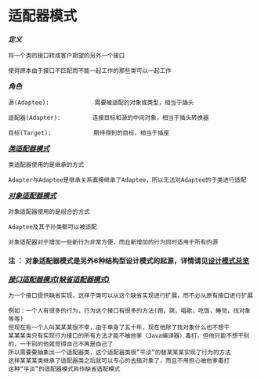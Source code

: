 # 适配器模式

***定义***

    将一个类的接口转成客户期望的另外一个接口
    
    使得原本由于接口不匹配而不能一起工作的那些类可以一起工作

***角色***
    
    源(Adaptee):             需要被适配的对象或类型，相当于插头
    
    适配器(Adapter):         连接目标和源的中间对象，相当于插头转换器
    
    目标(Target):            期待得到的目标，相当于插座

***[类适配器模式](https://www.baidu.com)***

    类适配器使用的是继承的方式
    
    Adapter与Adaptee是继承关系直接继承了Adaptee，所以无法对Adaptee的子类进行适配

***[对象适配器模式](https://www.baidu.com)***

    对象适配器使用的是组合的方式
    
    Adaptee及其子孙类都可以被适配
    
    对象适配器对于增加一些新行为非常方便，而且新增加的行为同时适用于所有的源

#### 注 ： 对象适配器模式是另外6种结构型设计模式的起源，详情请见[设计模式总览](https://github.com/zexiangzhang/Java-Base/blob/main/code_example/src/com/zexiang/designPatterns/README.md)

***[接口适配器模式(缺省适配器模式)](https://www.baidu.com)***
    
    为一个接口提供缺省实现，这样子类可以从这个缺省实现进行扩展，而不必从原有接口进行扩展
    
    例如：一个人有很多的行为，行为这个接口有很多的方法(跑，跳，唱歌，吃饭，睡觉，找对象等等)
    但现在有一个人叫某某某很不幸，由于单身了五十年，现在他除了找对象什么也不想干
    某某某类只有实现行为接口的所有方法才能不被他爹（Java编译器）毒打，但他只能不想干别的，一干别的他就觉得自己不再是自己了
    所以需要要抽象出一个适配器类，这个适配器类很“平淡”的替某某某实现了行为的方法
    这样某某某类继承了适配器类之后就可以专心的去搞对象了，而且不用担心被他爹毒打
    这种“平淡”的适配器模式称作缺省适配模式
    